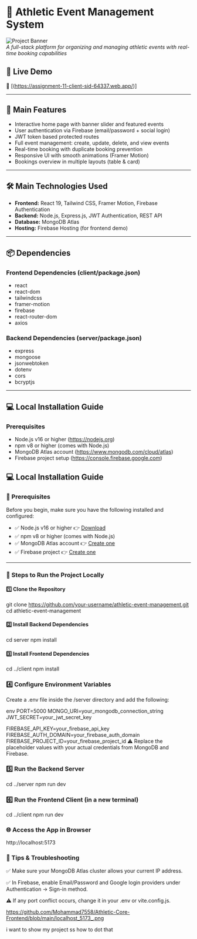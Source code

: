 # 🏅 Athletic Event Management System

![Project Banner](https://github.com/Mohammad7558/Athletic-Core/blob/main/assignment-11-client-sid-64337.web.app_.png)  
*A full-stack platform for organizing and managing athletic events with real-time booking capabilities*

## 🌟 Live Demo
🔗 [(https://assignment-11-client-sid-64337.web.app/)]

---

## 🚀 Main Features

- Interactive home page with banner slider and featured events  
- User authentication via Firebase (email/password + social login)  
- JWT token based protected routes  
- Full event management: create, update, delete, and view events  
- Real-time booking with duplicate booking prevention  
- Responsive UI with smooth animations (Framer Motion)  
- Bookings overview in multiple layouts (table & card)

---

## 🛠 Main Technologies Used

- **Frontend:** React 19, Tailwind CSS, Framer Motion, Firebase Authentication  
- **Backend:** Node.js, Express.js, JWT Authentication, REST API  
- **Database:** MongoDB Atlas  
- **Hosting:** Firebase Hosting (for frontend demo)

---

## 📦 Dependencies

### Frontend Dependencies (client/package.json)
- react  
- react-dom  
- tailwindcss  
- framer-motion  
- firebase  
- react-router-dom  
- axios  

### Backend Dependencies (server/package.json)
- express  
- mongoose  
- jsonwebtoken  
- dotenv  
- cors  
- bcryptjs  

---

## 💻 Local Installation Guide

### Prerequisites
- Node.js v16 or higher (https://nodejs.org)  
- npm v8 or higher (comes with Node.js)  
- MongoDB Atlas account (https://www.mongodb.com/cloud/atlas)  
- Firebase project setup (https://console.firebase.google.com)  

## 💻 Local Installation Guide

### 🔧 Prerequisites

Before you begin, make sure you have the following installed and configured:

- ✅ Node.js v16 or higher 👉 [Download](https://nodejs.org)
- ✅ npm v8 or higher (comes with Node.js)
- ✅ MongoDB Atlas account 👉 [Create one](https://www.mongodb.com/cloud/atlas)
- ✅ Firebase project 👉 [Create one](https://console.firebase.google.com)

---

### 🧪 Steps to Run the Project Locally

#### 1️⃣ Clone the Repository
git clone https://github.com/your-username/athletic-event-management.git<br>
cd athletic-event-management

#### 2️⃣ Install Backend Dependencies
cd server
npm install

#### 3️⃣ Install Frontend Dependencies
cd ../client
npm install

### 4️⃣ Configure Environment Variables
Create a .env file inside the /server directory and add the following:

env
PORT=5000
MONGO_URI=your_mongodb_connection_string
JWT_SECRET=your_jwt_secret_key

FIREBASE_API_KEY=your_firebase_api_key
FIREBASE_AUTH_DOMAIN=your_firebase_auth_domain
FIREBASE_PROJECT_ID=your_firebase_project_id
⚠️ Replace the placeholder values with your actual credentials from MongoDB and Firebase.

### 5️⃣ Run the Backend Server
cd ../server
npm run dev

### 6️⃣ Run the Frontend Client (in a new terminal)
cd ../client
npm run dev

### 🌐 Access the App in Browser
http://localhost:5173

### 📌 Tips & Troubleshooting
✅ Make sure your MongoDB Atlas cluster allows your current IP address.

✅ In Firebase, enable Email/Password and Google login providers under Authentication → Sign-in method.

⚠️ If any port conflict occurs, change it in your .env or vite.config.js.

https://github.com/Mohammad7558/Athletic-Core-Frontend/blob/main/localhost_5173_.png

i want to show my project ss how to dot that 
